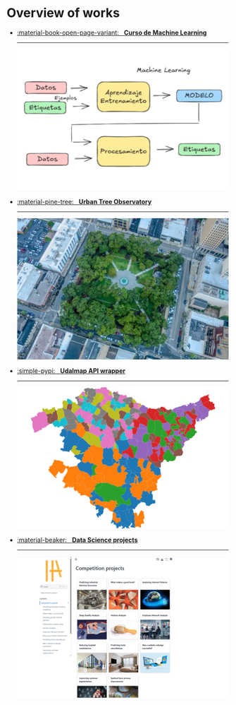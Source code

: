 # Overview of works

<div class="grid cards" markdown>

-   [:material-book-open-page-variant: &nbsp; __Curso de Machine Learning__](curso_ml.md)

    ---

    [![](../imgs/curso_ml.png)](curso_ml.md)


-   [:material-pine-tree: &nbsp; __Urban Tree Observatory__](urban_tree.md)

    ---

    [![](../imgs/omdena_urban_tree.jpg)](urban_tree.md)


-   [:simple-pypi: &nbsp; __Udalmap API wrapper__](udalmap.md)

    ---

    [![](../imgs/udalmap.png)](udalmap.md)


-   [:material-beaker: &nbsp; __Data Science projects__](ds_projects.md)

    ---

    [![](../imgs/data_science_projects.png)](ds_projects.md)

</div>